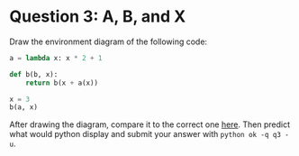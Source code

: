 # Question 3: A, B, and X

Draw the environment diagram of the following code:

```python
a = lambda x: x * 2 + 1

def b(b, x):
    return b(x + a(x))

x = 3
b(a, x)
```

After drawing the diagram, compare it to the correct one [here](https://pythontutor.com/composingprograms.html#code=a%20%3D%20lambda%20x%3A%20x%20*%202%20%2B%201%0A%0Adef%20b%28b,%20x%29%3A%0A%20%20%20%20return%20b%28x%20%2B%20a%28x%29%29%0A%0Ax%20%3D%203%0Ab%28a,%20x%29\&cumulative=true\&curInstr=13\&mode=display\&origin=composingprograms.js\&py=3\&rawInputLstJSON=%5B%5D). Then predict what would python display and submit your answer with `python ok -q q3 -u`.
